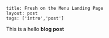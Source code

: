 ```
title: Fresh on the Menu Landing Page
layout: post
tags: ['intro','post']
```

This is a hello **blog post**